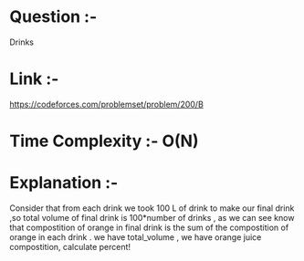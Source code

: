 # Question :- 
   Drinks
# Link :-
 https://codeforces.com/problemset/problem/200/B

# Time Complexity :- O(N)

# Explanation :-
 
Consider that from each drink we took 100 L of drink to
make our final drink ,so total volume of final drink is 
100*number of drinks , as we can see know that compostition 
of orange in final drink is the sum of the compostition
of orange in each drink .
we have  total_volume , we have orange juice compostition,
calculate percent!
